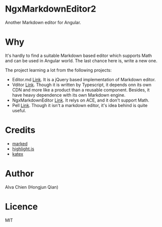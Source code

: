 # NgxMarkdownEditor2
Another Markdown editor for Angular.

# Why
It's hardly to find a suitable Markdown based editor which supports Math and can be used in Angular world.
The last chance here is, write a new one.

The project learning a lot from the following projects:
- Editor.md [Link](https://github.com/pandao/editor.md). It is a jQuery based implementation of Markdown editor.
- Vditor [Link](https://github.com/b3log/vditor). Though it is written by Typescript, it depends onn its own CDN and more like a product than a reusable component. Besides, it have heavy dependence with its own Markdown engine.
- NgxMarkdownEditor [Link](https://github.com/lon-yang/ngx-markdown-editor). It relys on ACE, and it don't support Math. 
- Pell [Link](https://github.com/jaredreich/pell). Though it isn't a markdown editor, it's idea behind is quite useful. 

# Credits
- [marked](https://github.com/markedjs/marked)
- [highlight.js](https://github.com/highlightjs/highlight.js)
- [katex](https://github.com/KaTeX/KaTeX)

# Author
Alva Chien (Hongjun Qian)

# Licence
MIT
